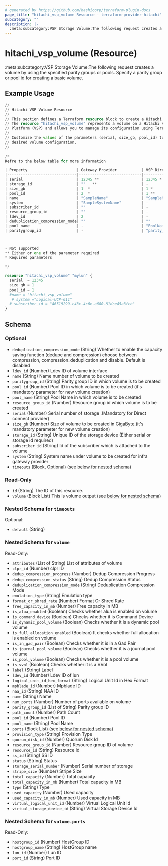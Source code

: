 ```yaml
---
# generated by https://github.com/hashicorp/terraform-plugin-docs
page_title: "hitachi_vsp_volume Resource - terraform-provider-hitachi"
subcategory: ""
description: |-
  :meta:subcategory:VSP Storage Volume:The following request creates a volume by using the specified parity groups or pools. Specify a parity group or pool id for creating a basic volume.
---
```


# hitachi_vsp_volume (Resource)

:meta:subcategory:VSP Storage Volume:The following request creates a volume by using the specified parity groups or pools. Specify a parity group or pool id for creating a basic volume.

## Example Usage

```terraform
//
// Hitachi VSP Volume Resource
//
// This section defines a Terraform resource block to create a Hitachi VSP volume.
// The resource "hitachi_vsp_volume" represents a volume on a Hitachi Virtual Storage
// Platform (VSP) and allows you to manage its configuration using Terraform.
//
// Customize the values of the parameters (serial, size_gb, pool_id) to match your
// desired volume configuration.
//

/* 
Refre to the below table for more information

| Property                      | Gateway Provider           | VSP Direct Connect Provider  |
|-------------------------------|----------------------------|------------------------------|
| serial                        | 12345 **                   | 12345 *                      |
| storage_id                    | ""   **                    | -                            |
| size_gb                       | 1  *                       | 1 *                          |
| pool_id                       | 2  *                       | 1 **                         |
| name                          | "SampleName"               | "SampleName"                 |
| system                        | "SampleSystemName"         | -                            |
| subscriber_id                 | ""                         | -                            |
| resource_group_id             | ""                         | -                            |
| ldev_id                       | 2                          | -                            |
| deduplication_compression_mode| ""                         | ""                           |
| pool_name                     | -                          | "PoolName"   **              |
| paritygroup_id                | -                          | "parity_group_id" **         |



- Not supported
** Either or one of the parameter required
* Required parameters

*/

resource "hitachi_vsp_volume" "mylun" {
  serial  = 12345
  size_gb = 1
  pool_id = 1
  #name = "hitachi_vsp_volume"
   # system ="Logical-UCP-611"
  # subscriber_id = "46519299-c43c-4c6e-a680-81dce45a3fcb"
}
```

<!-- schema generated by tfplugindocs -->
## Schema

### Optional

- `deduplication_compression_mode` (String) Whether to enable the capacity saving function (dedupe and compression) choose between compression, compression_deduplication and disable. Default is disabled
- `ldev_id` (Number) Ldev ID of volume interface
- `name` (String) Name number of volume to be created
- `paritygroup_id` (String) Parity group ID in which volume is to be created
- `pool_id` (Number) Pool ID in which volume is to be created (it's mandatory parameter for new volume creation)
- `pool_name` (String) Pool Name in which volume is to be created
- `resource_group_id` (Number) Resource group id which volume is to be created
- `serial` (Number) Serial number of storage .(Mandatory for Direct connect provider)
- `size_gb` (Number) Size of volume to be created in GigaByte.(it's mandatory parameter for new volume creation)
- `storage_id` (String) Unique ID of the storage device (Either serial or storage id required)
- `subscriber_id` (String) Id of the subscriber which is attached to the volume
- `system` (String) System name under volume to be created for infra gateway provider
- `timeouts` (Block, Optional) (see [below for nested schema](#nestedblock--timeouts))

### Read-Only

- `id` (String) The ID of this resource.
- `volume` (Block List) This is volume output (see [below for nested schema](#nestedblock--volume))

<a id="nestedblock--timeouts"></a>
### Nested Schema for `timeouts`

Optional:

- `default` (String)


<a id="nestedblock--volume"></a>
### Nested Schema for `volume`

Read-Only:

- `attributes` (List of String) List of attributes of volume
- `clpr_id` (Number) clpr ID
- `dedup_compression_progress` (Number) Dedup Compression Progress
- `dedup_compression_status` (String) Dedup Compression Status
- `deduplication_compression_mode` (String) Deduplication Compression Mode
- `emulation_type` (String) Emulation type
- `format_or_shred_rate` (Number) Format Or Shred Rate
- `free_capacity_in_mb` (Number) Free capacity in MB
- `is_alua_enabled` (Boolean) Checks whether alua is enabled on volume
- `is_command_device` (Boolean) Checks whether it is Command Device
- `is_dynamic_pool_volume` (Boolean) Checks whether it is a dynamic pool volume
- `is_full_allocation_enabled` (Boolean) It checks whether full allocation is enabled on volume
- `is_in_gad_pair` (Boolean) Checks whether it is in a Gad Pair
- `is_journal_pool_volume` (Boolean) Checks whether it is a journal pool volume
- `is_pool_volume` (Boolean) Checks whether it is a pool volume
- `is_vvol` (Boolean) Checks whether it is a VVol
- `label` (String) Label
- `ldev_id` (Number) Ldev ID of lun
- `logical_unit_id_hex_format` (String) Logical Unit Id in Hex Format
- `mpblade_id` (Number) Mpblade ID
- `naa_id` (String) NAA ID
- `name` (String) Name
- `num_ports` (Number) Number of ports available on volume
- `parity_group_id` (List of String) Parity group ID
- `path_count` (Number) Path Count
- `pool_id` (Number) Pool ID
- `pool_name` (String) Pool Name
- `ports` (Block List) (see [below for nested schema](#nestedblock--volume--ports))
- `provision_type` (String) Provision Type
- `quorum_disk_id` (Number) Quorum Disk Id
- `resource_group_id` (Number) Resource group ID of volume
- `resource_id` (String) Resource Id
- `ss_id` (String) SS ID
- `status` (String) Status
- `storage_serial_number` (Number) Serial number of storage
- `stripe_size` (Number) Stripe Size
- `total_capacity` (Number) Total capacity
- `total_capacity_in_mb` (Number) Total capacity in MB
- `type` (String) Type
- `used_capacity` (Number) Used capacity
- `used_capacity_in_mb` (Number) Used capacity in MB
- `virtual_logical_unit_id` (Number) Virtual Logical Unit Id
- `virtual_storage_device_id` (String) Virtual Storage Device Id

<a id="nestedblock--volume--ports"></a>
### Nested Schema for `volume.ports`

Read-Only:

- `hostgroup_id` (Number) HostGroup ID
- `hostgroup_name` (String) HostGroup name
- `lun_id` (Number) Lun ID
- `port_id` (String) Port ID


